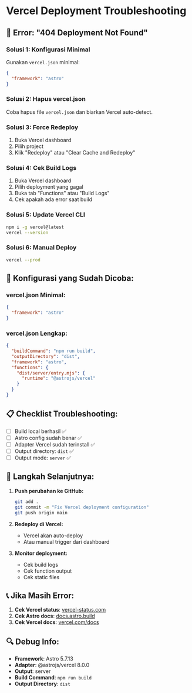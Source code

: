 # Vercel Deployment Troubleshooting

## 🚨 Error: "404 Deployment Not Found"

### **Solusi 1: Konfigurasi Minimal**
Gunakan `vercel.json` minimal:
```json
{
  "framework": "astro"
}
```

### **Solusi 2: Hapus vercel.json**
Coba hapus file `vercel.json` dan biarkan Vercel auto-detect.

### **Solusi 3: Force Redeploy**
1. Buka Vercel dashboard
2. Pilih project
3. Klik "Redeploy" atau "Clear Cache and Redeploy"

### **Solusi 4: Cek Build Logs**
1. Buka Vercel dashboard
2. Pilih deployment yang gagal
3. Buka tab "Functions" atau "Build Logs"
4. Cek apakah ada error saat build

### **Solusi 5: Update Vercel CLI**
```bash
npm i -g vercel@latest
vercel --version
```

### **Solusi 6: Manual Deploy**
```bash
vercel --prod
```

## 🔧 **Konfigurasi yang Sudah Dicoba:**

### **vercel.json Minimal:**
```json
{
  "framework": "astro"
}
```

### **vercel.json Lengkap:**
```json
{
  "buildCommand": "npm run build",
  "outputDirectory": "dist",
  "framework": "astro",
  "functions": {
    "dist/server/entry.mjs": {
      "runtime": "@astrojs/vercel"
    }
  }
}
```

## 📋 **Checklist Troubleshooting:**

- [ ] Build local berhasil ✅
- [ ] Astro config sudah benar ✅
- [ ] Adapter Vercel sudah terinstall ✅
- [ ] Output directory: `dist` ✅
- [ ] Output mode: `server` ✅

## 🚀 **Langkah Selanjutnya:**

1. **Push perubahan ke GitHub:**
   ```bash
   git add .
   git commit -m "Fix Vercel deployment configuration"
   git push origin main
   ```

2. **Redeploy di Vercel:**
   - Vercel akan auto-deploy
   - Atau manual trigger dari dashboard

3. **Monitor deployment:**
   - Cek build logs
   - Cek function output
   - Cek static files

## 📞 **Jika Masih Error:**

1. **Cek Vercel status**: [vercel-status.com](https://vercel-status.com)
2. **Cek Astro docs**: [docs.astro.build](https://docs.astro.build/en/guides/deploy/vercel/)
3. **Cek Vercel docs**: [vercel.com/docs](https://vercel.com/docs)

## 🔍 **Debug Info:**

- **Framework**: Astro 5.7.13
- **Adapter**: @astrojs/vercel 8.0.0
- **Output**: server
- **Build Command**: `npm run build`
- **Output Directory**: `dist`
